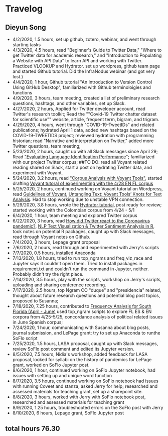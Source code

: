 
# Travelog 
## Dieyun Song 

* 4/2/2020, 1.5 hours, set up github, zotero, webinar, and went through starting tasks
* 4/3/2020, 4.5 hours, read "Beginner's Guide to Twitter Data," "Where to get Twitter data for academic research," and "Introduction to Populating a Website with API Data" to learn API and working with Twitter. Practiced VLOOKUP and Hydrator. set up wordpress, github team page and started Github tutorial. Did the InfraNodus webinar (and got very lost.) 
* 4/4/2020, 1 hour, Github tutorial "An Introduction to Version Control Using GitHub Desktop", familiarized with Github terminoloigies and functions
* 4/9/2020, 3 hours, team meeting, created a list of preliminary research questions, hashtags, and other variables, set up Slack. 
* 4/27/2020, 2 hours, Applied for Twitter developer account, read Twitter's research toolkit;
Read the ""Covid-19 Twitter chatter dataset for scientific use"" website, article, frequent term, bigram, and trigram. 
* 4/29/2020, 4 hours, went through "COVID-19-TweetIDs" and related publications; hydrated April 1 data, added new hashtags based on the COVID-19-TWEETIDS project; reviewed hydration with programming historian; read "Narrative and interpretation on Twitter," added more Twitter questions, team meeting;
* 5/23/2020, 2 hours, caught up with all Slack messages since April 29; Read ["Evaluating Language Identification Performance](https://blog.twitter.com/engineering/en_us/a/2015/evaluating-language-identification-performance.html)"; familiarized with our project Twitter corpus; ##TO DO:   read all Voyant related reading shared on Slack, start a post on hydrating Twitter data, and experiment with Voyant.
* 5/24/2020, 3.2 hours, read ["Corpus Analysis with Voyant Tools"](https://programminghistorian.org/es/lecciones/analisis-voyant-tools), started drafting [Voyant tutoral of experimenting with the 4/28 EN FL corpus](https://covid.dh.miami.edu/wp-admin/post.php?post=339&action=edit) 
* 5/25/2020, 2 hours, continued working on Voyant tutorial on Wordpress, read [Guidelines of Voyant](https://digihum.mcgill.ca/voyant/tools/), [Untangling Text: Voyant Tools’ Knots for Text Analysis](https://medium.com/dh-tools-for-beginners/voyant-tools-2-0-less-common-tools-for-text-analysis-a922cfcd85cb). Had to stop working due to unstable VPN connection.
* 5/29/2020, 3.8 hours, wrote the [Hydrator tutorial](https://covid.dh.miami.edu/wp-admin/post.php?post=354&action=edit), post ready for review; started working with the Colombian corpus from 4/24 - 5/1
* 6/4/2020, 1 hour, team meeting and explored Twitter corpus
* 6/22/2020, 3 hours, read [How did Twitter react to the Coronavirus pandemic?](https://towardsdatascience.com/how-did-twitter-react-to-the-coronavirus-pandemic-2857592b449a), [NLP Text Visualization & Twitter Sentiment Analysis in R](https://medium.com/swlh/nlp-text-visualization-twitter-sentiment-analysis-in-r-65b14240258f), took notes on potential R packages, caught up with Slack messages, read through Voyant notes on Github.
* 7/4/2020, 3 hours, Lepage grant proposal
* 7/6/2020, 2 hours, read through and experimented with Jerry's scripts
* 7/7/2020, 0.5 hours, installed Anaconda 
* 7/13/2020, 1.8 hours, tried to run top_ngrams and freq_viz_race and Jupyter says it couldn't open them. Tried to install packages in requirement.txt and couldn't run the command in Jupyter, neither. Probably didn't try the right place.
* 7/14/2020, 3.5 hours, play with the scripts, workshop on Jerry's scripts, uploading and sharing conference recording. 
* 7/17/2020, 2.5 hours, top Ngram CO "duque" and "presidencia" related, thought about future research questions and potential blog post topics, proposed to Susanna;
* 7/18/2020, 7.25 hours, contributed to [Frequency Analysis for South Florida (April - June)](https://covid.dh.miami.edu/wp-admin/post.php?post=601&action=edit) used top_ngram scripts to explore FL ES & EN corpora from 4/25-5/25, concordance analysis of political related issues in June Spanish corpus;
* 7/24/2020, 1 hour, communicating with Susanna about blog posts, journal submission, and LePage grant; try to set up Anaconda to runthe SoFlo script
* 7/25/2020, 1.5 hours, LASA proposal, caught up with Slack messages, review SoFlo post comment and edited its Jupyter version.
* 8/5/2020, 7.5 hours, Nidia's workshop, added feedback for LASA proposal, looked for syllabi on the history of pandemics for LePage grant, worked on SoFlo Jupyter post.
* 8/6/2020, 1 hour, continued working on SoFlo Jupyter notebook, had issues with setting up and unique word function
* 8/7/2020, 3.5 hours, continued working on SoFlo notebook had issues with running Coveet and stanza, asked Jerry for help; researched and assessed materials for teaching grant, set up a sharepoint site.
* 8/8/2020, 3 hours, worked with Jerry with SoFlo notebook post, researched and assessed materials for teaching grant
* 8/9/2020, 1.25 hours, troubleshooted errors on the SoFlo post with Jerry
* 8/10/2020, 6 hours, Lepage grant, SoFlo Jupyter post
## total hours 76.30

